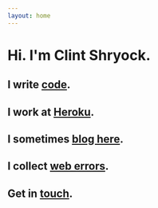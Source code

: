 ```yaml
---
layout: home
---
```


<div class="homepage span4 offset3">
  <h1>Hi. I'm Clint Shryock.</h1>
  <h2>I write <a href="https://github.com/catsby">code</a>.</h2>
  <h2>I work at <a href="http://heroku.com">Heroku</a>.</h2>
  <h2>I sometimes <a href="/archive.html">blog here</a>.</h2>
  <h2>I collect <a href="/web-errors.html">web errors</a>.</h2>
  <h2>Get in <a href="mailto:info@ctshryock.com">touch</a>.</h2>
</div>

